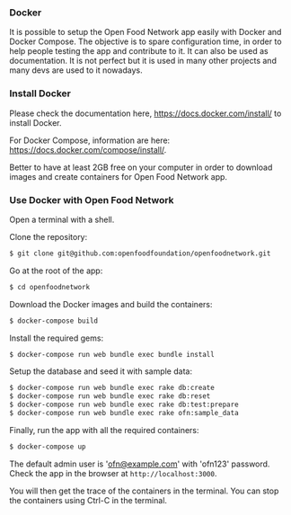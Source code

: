 ### Docker

It is possible to setup the Open Food Network app easily with Docker and Docker Compose.
The objective is to spare configuration time, in order to help people testing the app and contribute to it.
It can also be used as documentation. It is not perfect but it is used in many other projects and many devs are used to it nowadays.

### Install Docker

Please check the documentation here, https://docs.docker.com/install/ to install Docker.

For Docker Compose, information are here: https://docs.docker.com/compose/install/.

Better to have at least 2GB free on your computer in order to download images and create containers for Open Food Network app.


### Use Docker with Open Food Network

Open a terminal with a shell.

Clone the repository:

```sh
$ git clone git@github.com:openfoodfoundation/openfoodnetwork.git
```

Go at the root of the app:

```sh
$ cd openfoodnetwork
```

Download the Docker images and build the containers:

```sh
$ docker-compose build
```

Install the required gems:

```sh
$ docker-compose run web bundle exec bundle install
```

Setup the database and seed it with sample data:
```sh
$ docker-compose run web bundle exec rake db:create
$ docker-compose run web bundle exec rake db:reset
$ docker-compose run web bundle exec rake db:test:prepare
$ docker-compose run web bundle exec rake ofn:sample_data
```

Finally, run the app with all the required containers:

```sh
$ docker-compose up
```

The default admin user is 'ofn@example.com' with 'ofn123' password.
Check the app in the browser at `http://localhost:3000`.

You will then get the trace of the containers in the terminal. You can stop the containers using Ctrl-C in the terminal.

